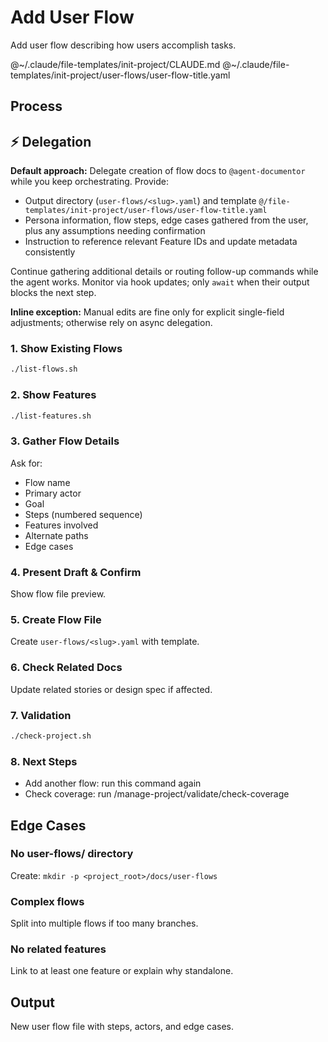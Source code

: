 # Add User Flow

Add user flow describing how users accomplish tasks.

@~/.claude/file-templates/init-project/CLAUDE.md
@~/.claude/file-templates/init-project/user-flows/user-flow-title.yaml

## Process

## ⚡ Delegation

**Default approach:** Delegate creation of flow docs to `@agent-documentor` while you keep orchestrating. Provide:
- Output directory (`user-flows/<slug>.yaml`) and template `@/file-templates/init-project/user-flows/user-flow-title.yaml`
- Persona information, flow steps, edge cases gathered from the user, plus any assumptions needing confirmation
- Instruction to reference relevant Feature IDs and update metadata consistently

Continue gathering additional details or routing follow-up commands while the agent works. Monitor via hook updates; only `await` when their output blocks the next step.

**Inline exception:** Manual edits are fine only for explicit single-field adjustments; otherwise rely on async delegation.

### 1. Show Existing Flows
```bash
./list-flows.sh
```

### 2. Show Features
```bash
./list-features.sh
```

### 3. Gather Flow Details
Ask for:
- Flow name
- Primary actor
- Goal
- Steps (numbered sequence)
- Features involved
- Alternate paths
- Edge cases

### 4. Present Draft & Confirm
Show flow file preview.

### 5. Create Flow File
Create `user-flows/<slug>.yaml` with template.

### 6. Check Related Docs
Update related stories or design spec if affected.

### 7. Validation
```bash
./check-project.sh
```

### 8. Next Steps
- Add another flow: run this command again
- Check coverage: run /manage-project/validate/check-coverage

## Edge Cases

### No user-flows/ directory
Create: `mkdir -p <project_root>/docs/user-flows`

### Complex flows
Split into multiple flows if too many branches.

### No related features
Link to at least one feature or explain why standalone.

## Output
New user flow file with steps, actors, and edge cases.
